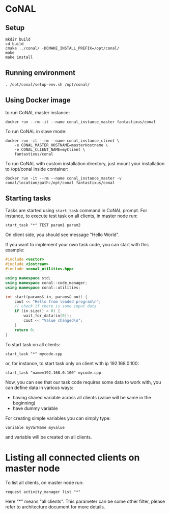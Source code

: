 # CoNAL

## Setup

	mkdir build
	cd build
	cmake ../conal/ -DCMAKE_INSTALL_PREFIX=/opt/conal/
	make
	make install

## Running environment

	. /opt/conal/setup-env.sh /opt/conal/

## Using Docker image 

to run CoNAL master instance:
	
	docker run --rm -it --name conal_instance_master fantastixus/conal 
	
To run CoNAL in slave mode:

	docker run -it --rm --name conal_instance_client \
		-e CONAL_MASTER_HOSTNAME=masterHostname \
		-e CONAL_CLIENT_NAME=myClient \
		fantastixus/conal 

To run CoNAL with custom installation directory, just mount your installation to /opt/conal inside container:

	docker run -it --rm --name conal_instance_master -v conal/location/path:/opt/conal fantastixus/conal 

## Starting tasks

Tasks are started using `start_task` command in CoNAL prompt. For instance, to execute test task on all clients, in master node run:

	start_task "*" TEST param1 param2 

On client side, you should see message "Hello World". 

If you want to implement your own task code, you can start with this example:

```cpp
#include <vector>
#include <iostream>
#include <conal_utilities.hpp>

using namespace std; 
using namespace conal::code_manager;
using namespace conal::utilities;

int start(params& in, params& out) {
	cout << "Hello from loaded program\n";
	// check if there is some input data
	if (in.size() > 0) {
		wait_for_data(in[0]);
		cout << "Value changed\n";
	}
	return 0; 
}
```

To start task on all clients:

	start_task "*" mycode.cpp

or, for instance, to start task only on client with ip 192.168.0.100:

	start_task "name=192.168.0.100" mycode.cpp

Now, you can see that our task code requires some data to work with, you can define data in various ways:

* having shared variable across all clients (value will be same in the beginning)
* have dummy variable

For creating simple variables you can simply type:

	variable myVarName myvalue

and variable will be created on all clients. 

# Listing all connected clients on master node

To list all clients, on master node run:

	request activity_manager list "*"

Here "*" means "all clients". This parameter can be some other filter, please refer to architecture document for more details. 

